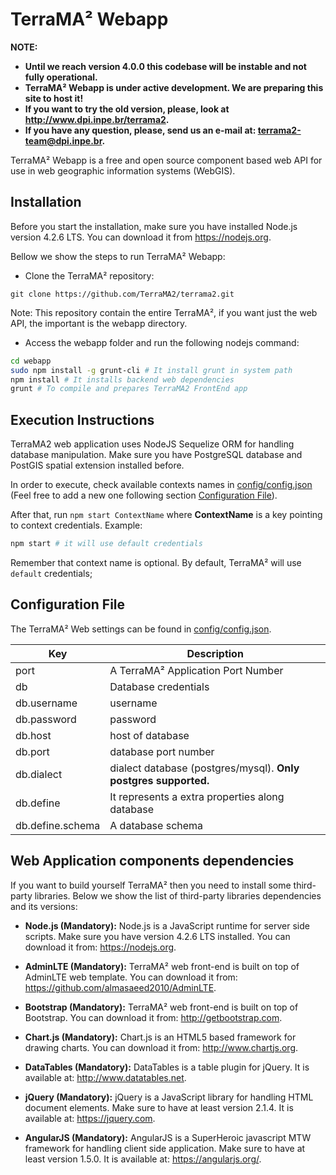 # TerraMA² Webapp

**NOTE:**
* **Until we reach version 4.0.0 this codebase will be instable and not fully operational.**
* **TerraMA² Webapp is under active development. We are preparing this site to host it!**
* **If you want to try the old version, please, look at http://www.dpi.inpe.br/terrama2.**
* **If you have any question, please, send us an e-mail at: terrama2-team@dpi.inpe.br.**

TerraMA² Webapp is a free and open source component based web API for use in web geographic information systems (WebGIS).

## Installation

Before you start the installation, make sure you have installed Node.js version 4.2.6 LTS. You can download it from https://nodejs.org.

Bellow we show the steps to run TerraMA² Webapp:

- Clone the TerraMA² repository:

```
git clone https://github.com/TerraMA2/terrama2.git
```

Note: This repository contain the entire TerraMA², if you want just the web API, the important is the webapp directory.

- Access the webapp folder and run the following nodejs command:

```bash
cd webapp
sudo npm install -g grunt-cli # It install grunt in system path
npm install # It installs backend web dependencies
grunt # To compile and prepares TerraMA2 FrontEnd app
```

## Execution Instructions

TerraMA2 web application uses NodeJS Sequelize ORM for handling database manipulation. Make sure you have PostgreSQL database and PostGIS spatial extension installed before.

In order to execute, check available contexts names in [config/config.json](https://raw.githubusercontent.com/TerraMA2/terrama2/master/webapp/config/webapp.json) (Feel free to add a new one following section [Configuration File](#configuration-file)).

After that, run ```npm start ContextName``` where **ContextName** is a key pointing to context credentials. 
Example:

```bash
npm start # it will use default credentials
```

Remember that context name is optional. By default, TerraMA² will use ```default``` credentials;

## Configuration File
The TerraMA² Web settings can be found in [config/config.json](https://raw.githubusercontent.com/TerraMA2/terrama2/master/webapp/config/webapp.json).

Key               | Description
----------------- | -----------------------------------------------------------------
 port             | A TerraMA² Application Port Number 
 db               | Database credentials 
 db.username      | username
 db.password      | password 
 db.host          | host of database 
 db.port          | database port number 
 db.dialect       | dialect database (postgres/mysql). **Only postgres supported.** 
 db.define        | It represents a extra properties along database 
 db.define.schema | A database schema 


## Web Application components dependencies


If you want to build yourself TerraMA² then you need to install some third-party libraries. Below we show the list of third-party libraries dependencies and its versions:

- **Node.js (Mandatory):** Node.js is a JavaScript runtime for server side scripts. Make sure you have version 4.2.6 LTS installed. You can download it from: https://nodejs.org.

- **AdminLTE (Mandatory):** TerraMA² web front-end is built on top of AdminLTE web template. You can download it from: https://github.com/almasaeed2010/AdminLTE.

- **Bootstrap (Mandatory):** TerraMA² web front-end is built on top of Bootstrap. You can download it from: http://getbootstrap.com.

- **Chart.js (Mandatory):** Chart.js is an HTML5 based framework for drawing charts. You can download it from: http://www.chartjs.org.

- **DataTables (Mandatory):** DataTables is a table plugin for jQuery. It is available at: http://www.datatables.net.

- **jQuery (Mandatory):** jQuery is a JavaScript library for handling HTML document elements. Make sure to have at least version 2.1.4. It is available at: https://jquery.com.

- **AngularJS (Mandatory):** AngularJS is a SuperHeroic javascript MTW framework for handling client side application. Make sure to have at least version 1.5.0. It is available at: https://angularjs.org/.